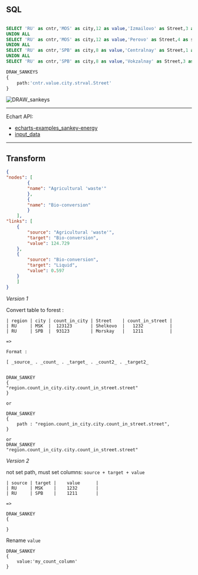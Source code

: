 ## SQL


```sql

SELECT 'RU' as cntr,'MOS' as city,12 as value,'Izmailovo' as Street,3 as strval
UNION ALL
SELECT 'RU' as cntr,'MOS' as city,12 as value,'Perovo' as Street,4 as strval
UNION ALL
SELECT 'RU' as cntr,'SPB' as city,8 as value,'Centralnay' as Street,1 as strval
UNION ALL
SELECT 'RU' as cntr,'SPB' as city,8 as value,'Vokzalnay' as Street,3 as strval

DRAW_SANKEYS
{
    path:'cntr.value.city.strval.Street'
}

```

![DRAW_sankeys](/img/draw-sankeys.png)


----

Echart API:
* [echarts-examples_sankey-energy](https://ecomfe.github.io/echarts-examples/public/editor.html?c=sankey-energy)
* [input_data](https://ecomfe.github.io/echarts-examples/public/data/asset/data/energy.json)

----

## Transform
```json
{
"nodes": [
        {
        "name": "Agricultural 'waste'"
        },
        {
        "name": "Bio-conversion"
        }
    ],
"links": [
    {
        "source": "Agricultural 'waste'",
        "target": "Bio-conversion",
        "value": 124.729
    },
    {
        "source": "Bio-conversion",
        "target": "Liquid",
        "value": 0.597
    }
    ]
}
```

*Version 1*

Convert table to forest :

```
| region | city | count_in_city | Street    | count_in_street |
| RU     | MSK  |  123123       | Shelkovo  |   1232          |
| RU     | SPB  |  93123        | Morskay   |   1211          |

=>

Format :

[ _source_ . _count_ . _target_ . _count2_ . _target2_


DRAW_SANKEY
{
"region.count_in_city.city.count_in_street.street"
}

or

DRAW_SANKEY
{
    path : "region.count_in_city.city.count_in_street.street",
}

or
DRAW_SANKEY
"region.count_in_city.city.count_in_street.street"
```


*Version 2*

not set path, must set columns: `source + target + value`


```
| source | target |    value      |
| RU     | MSK    |    1232       |
| RU     | SPB    |    1211       |

=>

DRAW_SANKEY
{

}
```


Rename `value`

```
DRAW_SANKEY
{
    value:'my_count_column'
}
```


